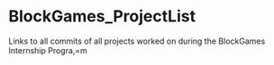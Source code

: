 # BlockGames_ProjectList
Links to all commits of all projects worked on during the BlockGames Internship Progra,=m
